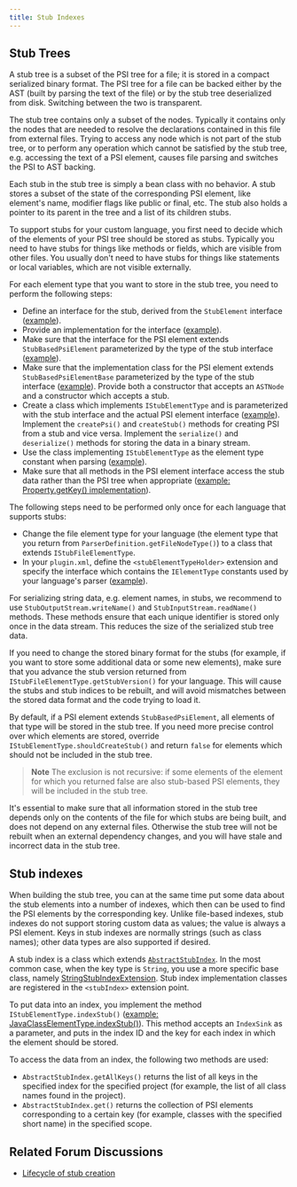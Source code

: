 ```yaml
---
title: Stub Indexes
---
```


## Stub Trees

A stub tree is a subset of the PSI tree for a file; it is stored in a compact serialized binary format. The PSI tree for a file can be backed either by the AST (built by parsing the text of the file) or by the stub tree deserialized from disk. Switching between the two is transparent.

The stub tree contains only a subset of the nodes. Typically it contains only the nodes that are needed to resolve the declarations contained in this file from external files. Trying to access any node which is not part of the stub tree, or to perform any operation which cannot be satisfied by the stub tree, e.g. accessing the text of a PSI element, causes file parsing and switches the PSI to AST backing.

Each stub in the stub tree is simply a bean class with no behavior. A stub stores a subset of the state of the corresponding PSI element, like element's name, modifier flags like public or final, etc. The stub also holds a pointer to its parent in the tree and a list of its children stubs.

To support stubs for your custom language, you first need to decide which of the elements of your PSI tree should be stored as stubs. Typically you need to have stubs for things like methods or fields, which are visible from other files. You usually don't need to have stubs for things like statements or local variables, which are not visible externally.

For each element type that you want to store in the stub tree, you need to perform the following steps:

* Define an interface for the stub, derived from the `StubElement` interface ([example](upsource:///plugins/properties/properties-psi-api/src/com/intellij/lang/properties/psi/PropertyStub.java)).
* Provide an implementation for the interface ([example](upsource:///plugins/properties/properties-psi-impl/src/com/intellij/lang/properties/psi/impl/PropertyStubImpl.java)).
* Make sure that the interface for the PSI element extends `StubBasedPsiElement` parameterized by the type of the stub interface ([example](upsource:///plugins/properties/properties-psi-api/src/com/intellij/lang/properties/psi/Property.java)).
* Make sure that the implementation class for the PSI element extends `StubBasedPsiElementBase` parameterized by the type of the stub interface ([example](upsource:///plugins/properties/properties-psi-impl/src/com/intellij/lang/properties/psi/impl/PropertyImpl.java)<!--#L45-->). Provide both a constructor that accepts an `ASTNode` and a constructor which accepts a stub.
* Create a class which implements `IStubElementType` and is parameterized with the stub interface and the actual PSI element interface ([example](upsource:///plugins/properties/properties-psi-impl/src/com/intellij/lang/properties/parsing/PropertyStubElementType.java)). Implement the `createPsi()` and `createStub()` methods for creating PSI from a stub and vice versa. Implement the `serialize()` and `deserialize()` methods for storing the data in a binary stream.
* Use the class implementing `IStubElementType` as the element type constant when parsing ([example](upsource:///plugins/properties/properties-psi-impl/src/com/intellij/lang/properties/parsing/PropertiesElementTypes.java)).
* Make sure that all methods in the PSI element interface access the stub data rather than the PSI tree when appropriate ([example: Property.getKey() implementation](upsource:///plugins/properties/properties-psi-impl/src/com/intellij/lang/properties/psi/impl/PropertyImpl.java)<!--#L95-->).

The following steps need to be performed only once for each language that supports stubs:

* Change the file element type for your language (the element type that you return from `ParserDefinition.getFileNodeType()`) to a class that extends `IStubFileElementType`.
* In your `plugin.xml`, define the `<stubElementTypeHolder>` extension and specify the interface which contains the `IElementType` constants used by your language's parser ([example](upsource:///plugins/properties/src/META-INF/plugin.xml)<!--#L55-->).

For serializing string data, e.g. element names, in stubs, we recommend to use `StubOutputStream.writeName()` and `StubInputStream.readName()` methods. These methods ensure that each unique identifier is stored only once in the data stream.  This reduces the size of the serialized stub tree data.

If you need to change the stored binary format for the stubs (for example, if you want to store some additional data or some new elements), make sure that you advance the stub version returned from `IStubFileElementType.getStubVersion()` for your language. This will cause the stubs and stub indices to be rebuilt, and will avoid mismatches between the stored data format and the code trying to load it.

By default, if a PSI element extends `StubBasedPsiElement`, all elements of that type will be stored in the stub tree. If you need more precise control over which elements are stored, override `IStubElementType.shouldCreateStub()` and return `false` for elements which should not be included in the stub tree.

> **Note** The exclusion is not recursive: if some elements of the element for which you returned false are also stub-based PSI elements, they will be included in the stub tree.

It's essential to make sure that all information stored in the stub tree depends only on the contents of the file for which stubs are being built, and does not depend on any external files. Otherwise the stub tree will not be rebuilt when an external dependency changes, and you will have stale and incorrect data in the stub tree.

## Stub indexes

When building the stub tree, you can at the same time put some data about the stub elements into a number of indexes, which then can be used to find the PSI elements by the corresponding key. Unlike file-based indexes, stub indexes do not support storing custom data as values; the value is always a PSI element. Keys in stub indexes are normally strings (such as class names); other data types are also supported if desired.

A stub index is a class which extends [`AbstractStubIndex`](upsource:///platform/indexing-api/src/com/intellij/psi/stubs/AbstractStubIndex.java). In the most common case, when the key type is `String`, you use a more specific base class, namely [StringStubIndexExtension](upsource:///platform/indexing-api/src/com/intellij/psi/stubs/StringStubIndexExtension.java). Stub index implementation classes are registered in the `<stubIndex>` extension point.

To put data into an index, you implement the method `IStubElementType.indexStub()` ([example: JavaClassElementType.indexStub()](upsource:///psi/impl/java/stubs/JavaClassElementType.java)<!--#L189-->). This method accepts an `IndexSink` as a parameter, and puts in the index ID and the key for each index in which the element should be stored.

To access the data from an index, the following two methods are used:

* `AbstractStubIndex.getAllKeys()` returns the list of all keys in the specified index for the specified project (for example, the list of all class names found in the project).
* `AbstractStubIndex.get()` returns the collection of PSI elements corresponding to a certain key (for example, classes with the specified short name) in the specified scope.

## Related Forum Discussions

*  [Lifecycle of stub creation](https://intellij-support.jetbrains.com/hc/en-us/community/posts/206121959-Lifecycle-of-stub-creation/comments/206143885)

